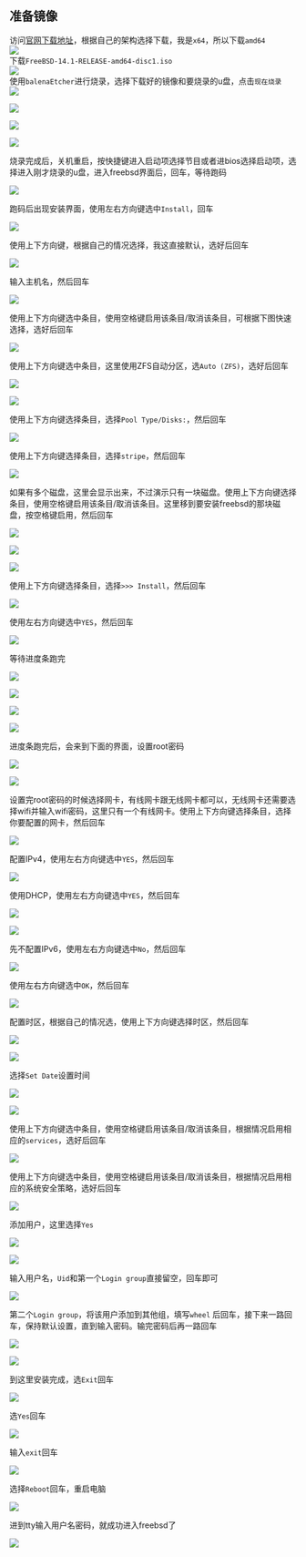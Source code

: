 ## 准备镜像

访问[官网下载地址](https://www.freebsd.org/where/)，根据自己的架构选择下载，我是`x64`，所以下载`amd64`  
![](https://img.0pt.icu/learn/freebsd/install-freebsd/01.png)  
下载`FreeBSD-14.1-RELEASE-amd64-disc1.iso`  
![](https://img.0pt.icu/learn/freebsd/install-freebsd/02.png)  
使用`balenaEtcher`进行烧录，选择下载好的镜像和要烧录的u盘，点击`现在烧录`  
![](https://img.0pt.icu/learn/freebsd/install-freebsd/03.png)

![](https://img.0pt.icu/learn/freebsd/install-freebsd/04.png)

![](https://img.0pt.icu/learn/freebsd/install-freebsd/05.png)

![](https://img.0pt.icu/learn/freebsd/install-freebsd/06.png)

烧录完成后，关机重启，按快捷键进入启动项选择节目或者进bios选择启动项，选择进入刚才烧录的u盘，进入freebsd界面后，回车，等待跑码

![](https://img.0pt.icu/learn/freebsd/install-freebsd/07.png)

跑码后出现安装界面，使用左右方向键选中`Install`，回车

![](https://img.0pt.icu/learn/freebsd/install-freebsd/08.png)

使用上下方向键，根据自己的情况选择，我这直接默认，选好后回车

![](https://img.0pt.icu/learn/freebsd/install-freebsd/09.png)

输入主机名，然后回车

![](https://img.0pt.icu/learn/freebsd/install-freebsd/10.png)

使用上下方向键选中条目，使用空格键启用该条目/取消该条目，可根据下图快速选择，选好后回车

![](https://img.0pt.icu/learn/freebsd/install-freebsd/11.png)

使用上下方向键选中条目，这里使用ZFS自动分区，选`Auto (ZFS)`，选好后回车

![](https://img.0pt.icu/learn/freebsd/install-freebsd/12.png)

![](https://img.0pt.icu/learn/freebsd/install-freebsd/13.png)

使用上下方向键选择条目，选择`Pool Type/Disks:`，然后回车

![](https://img.0pt.icu/learn/freebsd/install-freebsd/14.png)

使用上下方向键选择条目，选择`stripe`，然后回车

![](https://img.0pt.icu/learn/freebsd/install-freebsd/15.png)

如果有多个磁盘，这里会显示出来，不过演示只有一块磁盘。使用上下方向键选择条目，使用空格键启用该条目/取消该条目。这里移到要安装freebsd的那块磁盘，按空格键启用，然后回车

![](https://img.0pt.icu/learn/freebsd/install-freebsd/16.png)

![](https://img.0pt.icu/learn/freebsd/install-freebsd/17.png)

![](https://img.0pt.icu/learn/freebsd/install-freebsd/18.png)

使用上下方向键选择条目，选择`>>> Install`，然后回车

![](https://img.0pt.icu/learn/freebsd/install-freebsd/19.png)

使用左右方向键选中`YES`，然后回车

![](https://img.0pt.icu/learn/freebsd/install-freebsd/20.png)

等待进度条跑完

![](https://img.0pt.icu/learn/freebsd/install-freebsd/21.png)

![](https://img.0pt.icu/learn/freebsd/install-freebsd/22.png)

![](https://img.0pt.icu/learn/freebsd/install-freebsd/23.png)

![](https://img.0pt.icu/learn/freebsd/install-freebsd/24.png)

进度条跑完后，会来到下面的界面，设置root密码

![](https://img.0pt.icu/learn/freebsd/install-freebsd/25.png)

![](https://img.0pt.icu/learn/freebsd/install-freebsd/26.png)

设置完root密码的时候选择网卡，有线网卡跟无线网卡都可以，无线网卡还需要选择wifi并输入wifi密码，这里只有一个有线网卡。使用上下方向键选择条目，选择你要配置的网卡，然后回车

![](https://img.0pt.icu/learn/freebsd/install-freebsd/27.png)

配置IPv4，使用左右方向键选中`YES`，然后回车

![](https://img.0pt.icu/learn/freebsd/install-freebsd/28.png)

使用DHCP，使用左右方向键选中`YES`，然后回车

![](https://img.0pt.icu/learn/freebsd/install-freebsd/29.png)

![](https://img.0pt.icu/learn/freebsd/install-freebsd/30.png)

先不配置IPv6，使用左右方向键选中`No`，然后回车

![](https://img.0pt.icu/learn/freebsd/install-freebsd/31.png)

使用左右方向键选中`OK`，然后回车

![](https://img.0pt.icu/learn/freebsd/install-freebsd/32.png)

配置时区，根据自己的情况选，使用上下方向键选择时区，然后回车

![](https://img.0pt.icu/learn/freebsd/install-freebsd/33.png)

![](https://img.0pt.icu/learn/freebsd/install-freebsd/34.png)

选择`Set Date`设置时间

![](https://img.0pt.icu/learn/freebsd/install-freebsd/35.png)

![](https://img.0pt.icu/learn/freebsd/install-freebsd/36.png)

使用上下方向键选中条目，使用空格键启用该条目/取消该条目，根据情况启用相应的`services`，选好后回车

![](https://img.0pt.icu/learn/freebsd/install-freebsd/37.png)

使用上下方向键选中条目，使用空格键启用该条目/取消该条目，根据情况启用相应的系统安全策略，选好后回车

![](https://img.0pt.icu/learn/freebsd/install-freebsd/38.png)

添加用户，这里选择`Yes`

![](https://img.0pt.icu/learn/freebsd/install-freebsd/39.png)

![](https://img.0pt.icu/learn/freebsd/install-freebsd/40.png)

输入用户名，`Uid`和第一个`Login group`直接留空，回车即可

![](https://img.0pt.icu/learn/freebsd/install-freebsd/41.png)

第二个`Login group`，将该用户添加到其他组，填写`wheel` 后回车，接下来一路回车，保持默认设置，直到输入密码。输完密码后再一路回车

![](https://img.0pt.icu/learn/freebsd/install-freebsd/42.png)

![](https://img.0pt.icu/learn/freebsd/install-freebsd/43.png)

到这里安装完成，选`Exit`回车

![](https://img.0pt.icu/learn/freebsd/install-freebsd/44.png)

选`Yes`回车

![](https://img.0pt.icu/learn/freebsd/install-freebsd/45.png)

输入`exit`回车

![](https://img.0pt.icu/learn/freebsd/install-freebsd/46.png)

选择`Reboot`回车，重启电脑

![](https://img.0pt.icu/learn/freebsd/install-freebsd/47.png)

进到tty输入用户名密码，就成功进入freebsd了

![](https://img.0pt.icu/learn/freebsd/install-freebsd/48.png)